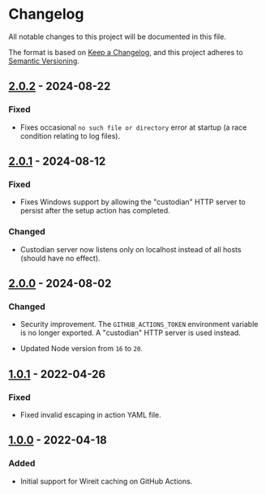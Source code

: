 # Changelog

All notable changes to this project will be documented in this file.

The format is based on [Keep a Changelog](https://keepachangelog.com/en/1.0.0/),
and this project adheres to [Semantic
Versioning](https://semver.org/spec/v2.0.0.html).

## [2.0.2] - 2024-08-22

### Fixed

- Fixes occasional `no such file or directory` error at startup (a race
  condition relating to log files).

## [2.0.1] - 2024-08-12

### Fixed

- Fixes Windows support by allowing the "custodian" HTTP server to persist after
  the setup action has completed.

### Changed

- Custodian server now listens only on localhost instead of all hosts (should
  have no effect).

## [2.0.0] - 2024-08-02

### Changed

- Security improvement. The `GITHUB_ACTIONS_TOKEN` environment variable is no
  longer exported. A "custodian" HTTP server is used instead.

- Updated Node version from `16` to `20`.

## [1.0.1] - 2022-04-26

### Fixed

- Fixed invalid escaping in action YAML file.

## [1.0.0] - 2022-04-18

### Added

- Initial support for Wireit caching on GitHub Actions.

[unreleased]: https://github.com/google/wireit/compare/setup-github-actions-caching/v2.0.2...setup-github-actions-caching
[2.0.2]: https://github.com/google/wireit/compare/setup-github-actions-caching/v2.0.1...setup-github-actions-caching/v2.0.2
[2.0.1]: https://github.com/google/wireit/compare/setup-github-actions-caching/v2.0.0...setup-github-actions-caching/v2.0.1
[2.0.0]: https://github.com/google/wireit/compare/setup-github-actions-caching/v1.0.1...setup-github-actions-caching/v2.0.0
[1.0.1]: https://github.com/google/wireit/compare/setup-github-actions-caching/v1.0.0...setup-github-actions-caching/v1.0.1
[1.0.0]: https://github.com/google/wireit/releases/tag/setup-github-actions-caching/v1.0.0

